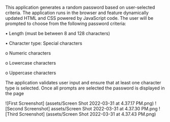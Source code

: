 This application generates a random password based on user-selected criteria. The application runs in the browser and feature dynamically updated HTML and CSS powered by JavaScript code. The user will be prompted to choose from the following password criteria:

• Length (must be between 8 and 128 characters)

• Character type:
Special characters 

o	Numeric characters

o	Lowercase characters

o	Uppercase characters

The application validates user input and ensure that at least one character type is selected. Once all prompts are selected the password is displayed in the page

![First Screenshot] (assets/Screen Shot 2022-03-31 at 4.37.17 PM.png)
![Second Screenshot] assets/Screen Shot 2022-03-31 at 4.37.30 PM.png
![Third Screenshot] (assets/Screen Shot 2022-03-31 at 4.37.43 PM.png)
